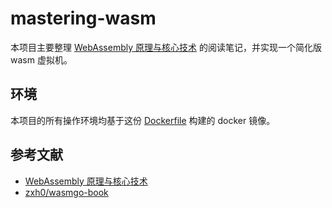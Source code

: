 # mastering-wasm 

本项目主要整理 [WebAssembly 原理与核心技术] 的阅读笔记，并实现一个简化版 wasm 虚拟机。

## 环境

本项目的所有操作环境均基于这份 [Dockerfile](./docker/Dockerfile) 构建的 docker 镜像。

## 参考文献
- [WebAssembly 原理与核心技术]
- [zxh0/wasmgo-book](https://github.com/zxh0/wasmgo-book)

[WebAssembly 原理与核心技术]: https://item.jd.com/12998058.html
